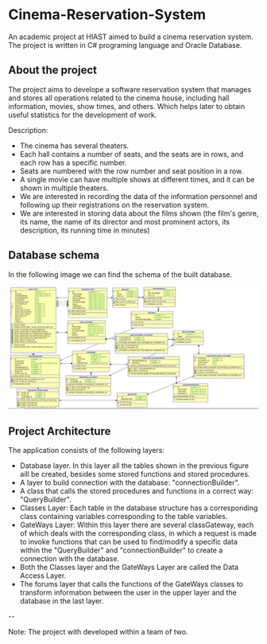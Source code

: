 # Cinema-Reservation-System
An academic project at HIAST aimed to build a cinema reservation system. The project is written in C# programing language and Oracle Database. 

## About the project
The project aims to develope a software reservation system that manages and stores all operations related to the cinema house, including hall information, movies,
show times, and others. Which helps later to obtain useful statistics for the development of work.

Description:
- The cinema has several theaters.
- Each hall contains a number of seats, and the seats are in rows, and each row has a specific number.
- Seats are numbered with the row number and seat position in a row.
- A single movie can have multiple shows at different times, and it can be shown in multiple theaters.
- We are interested in recording the data of the information personnel and following up their registrations on the reservation system.
- We are interested in storing data about the films shown (the film's genre, its name, the name of its director and most prominent actors, its description, its running time in minutes)
 
 ## Database schema
 In the following image we can find the schema of the built database.
 
![alt text](https://github.com/Nemat-Allah-Aloush/Cinema-Reservation-System/blob/main/imgs/Database%20schema.png " Database schema")

## Project Architecture
The application consists of the following layers:
- Database layer. In this layer all the tables shown in the previous figure aill be created, besides some stored functions and stored procedures.
- A layer to build connection with the database: "connectionBuilder".
- A class that calls the stored procedures and functions in a correct way: "QueryBuilder".
- Classes Layer: Each table in the database structure has a corresponding class containing variables corresponding to the table variables.
- GateWays Layer: Within this layer there are several classGateway, each of which deals with the corresponding class, in which a request is made to invoke functions that can be used to find/modify a specific data within the "QueryBuilder" and "connectionBuilder" to create a connection with the database.
- Both the Classes layer and the GateWays Layer are called the Data Access Layer.
- The forums layer that calls the functions of the GateWays classes to transform information between the user in the upper layer and the database in the last layer.

--

Note: The project with developed within a team of two.
